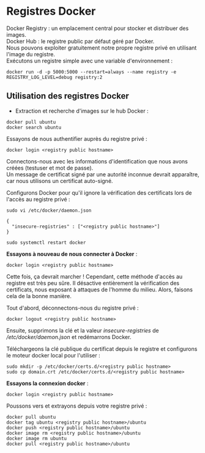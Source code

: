 # Registres Docker

Docker Registry : un emplacement central pour stocker et distribuer des images.<br>
Docker Hub : le registre public par défaut géré par Docker.<br>
Nous pouvons exploiter gratuitement notre propre registre privé en utilisant l'image du registre. <br>
Exécutons un registre simple avec une variable d'environnement :
```
docker run -d -p 5000:5000 --restart=always --name registry -e REGISTRY_LOG_LEVEL=debug registry:2
```

## Utilisation des registres Docker

- Extraction et recherche d'images sur le hub Docker :
```
docker pull ubuntu
docker search ubuntu
```

Essayons de nous authentifier auprès du registre privé :
```
docker login <registry public hostname>
```

Connectons-nous avec les informations d'identification que nous avons créées (testuser et mot de passe). <br>
Un message de certificat signé par une autorité inconnue devrait apparaître, car nous utilisons un certificat auto-signé. <br>

Configurons Docker pour qu'il ignore la vérification des certificats lors de l'accès au registre privé :

```
sudo vi /etc/docker/daemon.json
```

```
{
  "insecure-registries" : ["<registry public hostname>"]
}
```

```
sudo systemctl restart docker
```

**Essayons à nouveau de nous connecter à Docker** :

```
docker login <registry public hostname>
```

Cette fois, ça devrait marcher !
Cependant, cette méthode d'accès au registre est très peu sûre. Il désactive entièrement la vérification des certificats, nous exposant à
attaques de l'homme du milieu. Alors, faisons cela de la bonne manière.<br>

Tout d'abord, déconnectons-nous du registre privé :

```
docker logout <registry public hostname>
```

Ensuite, supprimons la clé et la valeur *insecure-registries* de */etc/docker/daemon.json* et redémarrons Docker.<br>

Téléchargeons la clé publique du certificat depuis le registre et configurons le moteur docker local pour l'utiliser :
```
sudo mkdir -p /etc/docker/certs.d/<registry public hostname>
sudo cp domain.crt /etc/docker/certs.d/<registry public hostname>
```

**Essayons la connexion docker** :

```
docker login <registry public hostname>
```

Poussons vers et extrayons depuis votre registre privé :
```
docker pull ubuntu
docker tag ubuntu <registry public hostname>/ubuntu
docker push <registry public hostname>/ubuntu
docker image rm <registry public hostname>/ubuntu
docker image rm ubuntu
docker pull <registry public hostname>/ubuntu
```
